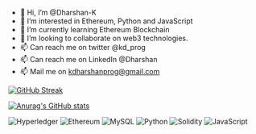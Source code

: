 - 👋 Hi, I’m @Dharshan-K
- 👀 I’m interested in Ethereum, Python and JavaScript
- 🌱 I’m currently learning Ethereum Blockchain
- 💞️ I’m looking to collaborate on web3 technologies.
- 📫 Can reach me on twitter @kd_prog
- 📫 Can reach me on LinkedIn @Dharshan
- 📫 Mail me on kdharshanprog@gmail.com  

[![GitHub Streak](https://streak-stats.demolab.com?user=Dharshan-K&theme=dark)](https://git.io/streak-stats)

[![Anurag's GitHub stats](https://github-readme-stats.vercel.app/api?username=Dharshan-K)](https://github.com/Dharshan-K/github-readme-stats)




![Hyperledger](https://img.shields.io/badge/hyperledger-2F3134?style=for-the-badge&logo=hyperledger&logoColor=white) ![Ethereum](https://img.shields.io/badge/Ethereum-3C3C3D?style=for-the-badge&logo=Ethereum&logoColor=white) ![MySQL](https://img.shields.io/badge/mysql-%2300f.svg?style=for-the-badge&logo=mysql&logoColor=white) ![Python](https://img.shields.io/badge/python-3670A0?style=for-the-badge&logo=python&logoColor=ffdd54) ![Solidity](https://img.shields.io/badge/Solidity-%23363636.svg?style=for-the-badge&logo=solidity&logoColor=white) ![JavaScript](https://img.shields.io/badge/javascript-%23323330.svg?style=for-the-badge&logo=javascript&logoColor=%23F7DF1E)


